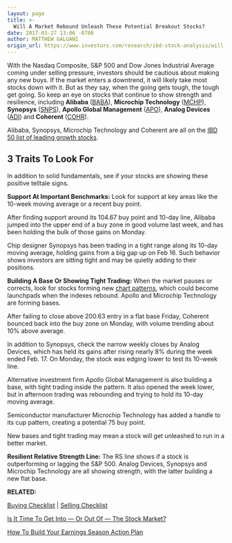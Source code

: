 ```yaml
---
layout: page
title: >-
  Will A Market Rebound Unleash These Potential Breakout Stocks?
date: 2017-03-27 13:06 -0700
author: MATTHEW GALGANI
origin_url: https://www.investors.com/research/ibd-stock-analysis/will-these-stocks-get-unleashed-to-run-in-a-stronger-market/
---
```












 
 
 With the Nasdaq Composite, S&P 500 and Dow Jones Industrial Average coming under selling pressure, investors should be cautious about making any new buys. If the market enters a downtrend, it will likely take most stocks down with it.
But as they say, when the going gets tough, the tough get going. So keep an eye on stocks that continue to show strength and resilience, including **Alibaba** ([BABA](https://research.investors.com/quote.aspx?symbol=BABA)), **Microchip Technology** ([MCHP](https://research.investors.com/quote.aspx?symbol=MCHP)), **Synopsys** ([SNPS](https://research.investors.com/quote.aspx?symbol=SNPS)), **Apollo Global Management** ([APO](https://research.investors.com/quote.aspx?symbol=APO)), **Analog Devices** ([ADI](https://research.investors.com/quote.aspx?symbol=ADI)) and **Coherent** ([COHR](https://research.investors.com/quote.aspx?symbol=COHR)).


Alibaba, Synopsys, Microchip Technology and Coherent are all on the [IBD 50 list of leading growth stocks](http://research.investors.com/stock-lists/ibd-50/).


3 Traits To Look For
--------------------


In addition to solid fundamentals, see if your stocks are showing these positive telltale signs.


**Support At Important Benchmarks:** Look for support at key areas like the 10-week moving average or a recent buy point.


After finding support around its 104.67 buy point and 10-day line, Alibaba jumped into the upper end of a buy zone in good volume last week, and has been holding the bulk of those gains on Monday.


Chip designer Synopsys has been trading in a tight range along its 10-day moving average, holding gains from a big gap up on Feb 16. Such behavior shows investors are sitting tight and may be quietly adding to their positions.



**Building A Base Or Showing Tight Trading:** When the market pauses or corrects, look for stocks forming new [chart patterns](https://www.investors.com/ibd-university/how-to-buy/common-patterns-1/), which could become launchpads when the indexes rebound. Apollo and Microchip Technology are forming bases.


After failing to close above 200.63 entry in a flat base Friday, Coherent bounced back into the buy zone on Monday, with volume trending about 10% above average.



In addition to Synopsys, check the narrow weekly closes by Analog Devices, which has held its gains after rising nearly 8% during the week ended Feb. 17. On Monday, the stock was edging lower to test its 10-week line.


Alternative investment firm Apollo Global Management is also building a base, with tight trading inside the pattern. It also opened the week lower, but in afternoon trading was rebounding and trying to hold its 10-day moving average.


Semiconductor manufacturer Microchip Technology has added a handle to its cup pattern, creating a potential 75 buy point.


New bases and tight trading may mean a stock will get unleashed to run in a better market.


**Resilient Relative Strength Line:** The RS line shows if a stock is outperforming or lagging the S&P 500. Analog Devices, Synopsys and Microchip Technology are all showing strength, with the latter building a new flat base.



**RELATED:**


[Buying Checklist](http://myibd.investors.com/images/editimg/ibded/GettingStarted_BuyingChecklist.pdf) | [Selling Checklist](https://www.investors.com/wp-content/uploads/2016/05/GettingStarted_SellingChecklist.pdf)


[Is It Time To Get Into — Or Out Of — The Stock Market?](https://www.investors.com/ibd-videos/?cvid=449875)


[How To Build Your Earnings Season Action Plan](https://www.investors.com/ibd-videos/?cvid=449433)


 




